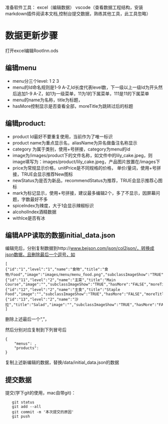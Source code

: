 准备软件工具：
excel（编辑数据）
vscode（查看数据工程结构，安装markdown插件阅读本文档,控制台提交数据，熟练其他工具，此工具忽略）

# 数据更新步骤
打开excel编辑RootInn.ods
## 编辑menu
  * menu分三个level: 1 2 3
  * menu的Id命名规则是1-9 A-Z,Id长度代表level数，下一级以上一级Id为开头然后追加1-9 A-Z，如1为一级菜单，11为1的下属菜单，111是11的下属菜单
  * menu的name为名称，title为标题，
  * hasMore控制显示是否查看全部，moreTitle为跳转过后的标题

## 编辑product:
  * product Id最好不要重复使用，当前作为了唯一标识
  * product name为重点显示名，aliasName为异名做备注名称显示
  * category 为属于类别，使用+号拼接，category为menu的id
  * image为/images/product下的文件名称，如文件中的lily_cake.jpeg，则image填写为：images/product/lily_cake.jpeg，产品图片放置在/images下
  * price为常规显示价格，unitPrice是不同规格的价格， 单价/量词，使用+号拼接，TRUE会显示推荐New图标
  * newStatus为是否为新品，recommendStatus为推荐，TRUE会显示推荐心图标
  * mark为标记显示，使用+号拼接，建议最多编辑2个，多了不显示，因屏幕问题，字数最好不多
  * spiceIndex为辣度，大于1会显示辣椒标识
  * alcoholIndex酒精数据
  * withIce是否有冰

## 编辑APP读取的数据initial_data.json
编辑完后，分别复制数据到http://www.bejson.com/json/col2json/，转换成json数据，且删除最后一个逗号，如
```
[
{"id":"1","level":"1","name":"食物","title":"食物/Food","image":"images/menu/menu_food.png","subclassImageShow":"TRUE","hasMore":"FALSE","moreTitle":"","remark":""},
{"id":"11","level":"2","name":"主菜","title":"Main Course","image":"","subclassImageShow":"TRUE","hasMore":"FALSE","moreTitle":"","remark":""},
{"id":"12","level":"2","name":"主食","title":"Staple Food","image":"","subclassImageShow":"TRUE","hasMore":"FALSE","moreTitle":"","remark":""},
{"id":"13","level":"2","name":"沙拉","title":"Salad","image":"","subclassImageShow":"TRUE","hasMore":"FALSE","moreTitle":"","remark":""},
]
```
删除上述最后一个“,”，

然后分别对应复制到下列冒号后
```
{
    "menus": ,
    "products": 
}
```
复制上述新编辑的数据，替换/data/initial_data.json的数据

## 提交数据
提交(学下git的使用，mac自带git)：
 ```
    git status
    git add --all
    git commit -m '本次提交的原因'
    git push     
 ```